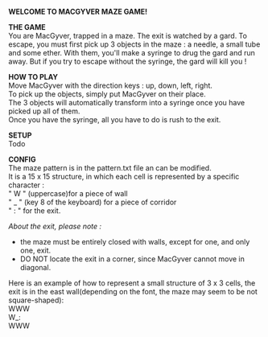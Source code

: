 **WELCOME TO MACGYVER MAZE GAME!**

**THE GAME**  
You are MacGyver, trapped in a maze. The exit is watched by a gard. To escape, you must first pick up 3 objects in the maze : a needle, a small tube and some ether. With them, you'll make a syringe to drug the gard and run away. But if you try to escape without the syringe, the gard will kill you !

**HOW TO PLAY**  
Move MacGyver with the direction keys : up, down, left, right.   
To pick up the objects, simply put MacGyver on their place.   
The 3 objects will automatically transform into a syringe once you have picked up all of them.   
Once you have the syringe, all you have to do is rush to the exit.

**SETUP**  
Todo

**CONFIG**  
The maze pattern is in the pattern.txt file an can be modified.   
It is a 15 x 15 structure, in which each cell is represented by a specific character :  
" W " (uppercase)for a piece of wall     
" _ " (key 8 of the keyboard) for a piece of corridor  
" : " for the exit.

*About the exit, please note :*
- the maze must be entirely closed with walls, except for one, and only one, exit.
- DO NOT locate the exit in a corner, since MacGyver cannot move in diagonal.

Here is an example of how to represent a small structure of 3 x 3 cells, the exit is in the east wall(depending on the font, the maze may seem to be not square-shaped):  
WWW  
W_:  
WWW

 

